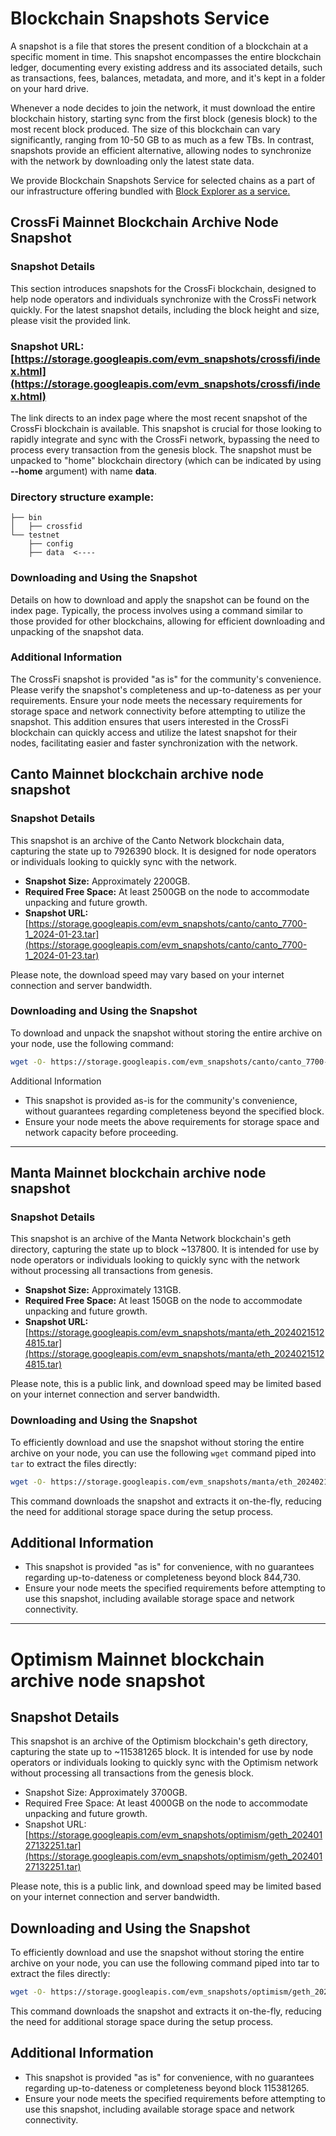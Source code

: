 # Blockchain Snapshots Service 

A snapshot is a file that stores the present condition of a blockchain at a specific moment in time. This snapshot encompasses the entire blockchain ledger, documenting every existing address and its associated details, such as transactions, fees, balances, metadata, and more, and it's kept in a folder on your hard drive.

Whenever a node decides to join the network, it must download the entire blockchain history, starting sync from the first block (genesis block) to the most recent block produced. The size of this blockchain can vary significantly, ranging from 10-50 GB to as much as a few TBs. In contrast, snapshots provide an efficient alternative, allowing nodes to synchronize with the network by downloading only the latest state data.

We provide Blockchain Snapshots Service for selected chains as a part of our infrastructure offering bundled with [Block Explorer as a service.](https://b2b.dex.guru/explorer) 


## CrossFi Mainnet Blockchain Archive Node Snapshot

### Snapshot Details
This section introduces snapshots for the CrossFi blockchain, designed to help node operators and individuals synchronize with the CrossFi network quickly. For the latest snapshot details, including the block height and size, please visit the provided link.

### Snapshot URL: [https://storage.googleapis.com/evm_snapshots/crossfi/index.html](https://storage.googleapis.com/evm_snapshots/crossfi/index.html)

The link directs to an index page where the most recent snapshot of the CrossFi blockchain is available. This snapshot is crucial for those looking to rapidly integrate and sync with the CrossFi network, bypassing the need to process every transaction from the genesis block.
The snapshot must be unpacked to "home" blockchain directory (which can be indicated by using **--home** argument) with name **data**.

### Directory structure example:
```
├── bin
│   ├── crossfid
└── testnet
    ├── config
    ├── data  <----
```

### Downloading and Using the Snapshot
Details on how to download and apply the snapshot can be found on the index page. Typically, the process involves using a command similar to those provided for other blockchains, allowing for efficient downloading and unpacking of the snapshot data.

### Additional Information
The CrossFi snapshot is provided "as is" for the community's convenience. Please verify the snapshot's completeness and up-to-dateness as per your requirements.
Ensure your node meets the necessary requirements for storage space and network connectivity before attempting to utilize the snapshot.
This addition ensures that users interested in the CrossFi blockchain can quickly access and utilize the latest snapshot for their nodes, facilitating easier and faster synchronization with the network.

## Canto Mainnet blockchain archive node snapshot

### Snapshot Details

This snapshot is an archive of the Canto Network blockchain data, capturing the state up to 7926390 block. It is designed for node operators or individuals looking to quickly sync with the network.

- **Snapshot Size:** Approximately 2200GB.
- **Required Free Space:** At least 2500GB on the node to accommodate unpacking and future growth.
- **Snapshot URL:** [https://storage.googleapis.com/evm_snapshots/canto/canto_7700-1_2024-01-23.tar](https://storage.googleapis.com/evm_snapshots/canto/canto_7700-1_2024-01-23.tar)

Please note, the download speed may vary based on your internet connection and server bandwidth.

### Downloading and Using the Snapshot

To download and unpack the snapshot without storing the entire archive on your node, use the following command:

```bash
wget -O- https://storage.googleapis.com/evm_snapshots/canto/canto_7700-1_2024-01-23.tar | tar -xv
```

Additional Information
- This snapshot is provided as-is for the community's convenience, without guarantees regarding completeness beyond the specified block.
- Ensure your node meets the above requirements for storage space and network capacity before proceeding.
---------------------------------
## Manta Mainnet blockchain archive node snapshot

### Snapshot Details

This snapshot is an archive of the Manta Network blockchain's geth directory, capturing the state up to block ~137800. It is intended for use by node operators or individuals looking to quickly sync with the network without processing all transactions from genesis.

- **Snapshot Size:** Approximately 131GB.
- **Required Free Space:** At least 150GB on the node to accommodate unpacking and future growth.
- **Snapshot URL:** [https://storage.googleapis.com/evm_snapshots/manta/eth_20240215124815.tar](https://storage.googleapis.com/evm_snapshots/manta/eth_20240215124815.tar)

Please note, this is a public link, and download speed may be limited based on your internet connection and server bandwidth.

### Downloading and Using the Snapshot

To efficiently download and use the snapshot without storing the entire archive on your node, you can use the following `wget` command piped into `tar` to extract the files directly:

```bash
wget -O- https://storage.googleapis.com/evm_snapshots/manta/eth_20240215124815.tar | tar -xv
```

This command downloads the snapshot and extracts it on-the-fly, reducing the need for additional storage space during the setup process.

## Additional Information
- This snapshot is provided "as is" for convenience, with no guarantees regarding up-to-dateness or completeness beyond block 844,730.
- Ensure your node meets the specified requirements before attempting to use this snapshot, including available storage space and network connectivity.
---------------------------------
# Optimism Mainnet blockchain archive node snapshot

## Snapshot Details

This snapshot is an archive of the Optimism blockchain's geth directory, capturing the state up to ~115381265 block. It is intended for use by node operators or individuals looking to quickly sync with the Optimism network without processing all transactions from the genesis block.

- Snapshot Size: Approximately 3700GB.
- Required Free Space: At least 4000GB on the node to accommodate unpacking and future growth.
- Snapshot URL: [https://storage.googleapis.com/evm_snapshots/optimism/geth_20240127132251.tar](https://storage.googleapis.com/evm_snapshots/optimism/geth_20240127132251.tar)

Please note, this is a public link, and download speed may be limited based on your internet connection and server bandwidth.

## Downloading and Using the Snapshot

To efficiently download and use the snapshot without storing the entire archive on your node, you can use the following command piped into tar to extract the files directly:

```bash
wget -O- https://storage.googleapis.com/evm_snapshots/optimism/geth_20240127132251.tar | tar -xv
```

This command downloads the snapshot and extracts it on-the-fly, reducing the need for additional storage space during the setup process.

## Additional Information
- This snapshot is provided "as is" for convenience, with no guarantees regarding up-to-dateness or completeness beyond block 115381265.
- Ensure your node meets the specified requirements before attempting to use this snapshot, including available storage space and network connectivity.
